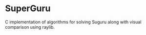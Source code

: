 # SuperGuru
C implementation of algorithms for solving Suguru along with visual comparison using raylib.
